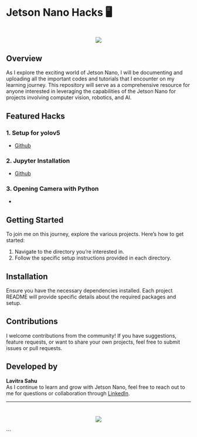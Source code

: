 # Jetson Nano Hacks 🖥️

<h1 align="center">
    <img src="https://readme-typing-svg.herokuapp.com/?font=Righteous&size=35&center=true&vCenter=true&width=700&height=100&duration=4000&lines=Jetson+Nano+Hacks!+🚀;" />
</h1>

## Overview

As I explore the exciting world of Jetson Nano, I will be documenting and uploading all the important codes and tutorials that I encounter on my learning journey. This repository will serve as a comprehensive resource for anyone interested in leveraging the capabilities of the Jetson Nano for projects involving computer vision, robotics, and AI.

## Featured Hacks

### 1. Setup for yolov5  
- [Github](https://github.com/TechArcanist/Jetson-Nano-Yolo-v5)
### 2. Jupyter Installation 
- [Github](https://github.com/TechArcanist/Jetson-Nano-Hacks/blob/main/JupyterLab%20Installation/Instructions.md)
### 3. Opening Camera with Python 
-

## Getting Started

To join me on this journey, explore the various projects. Here’s how to get started:

1. Navigate to the directory you’re interested in.
2. Follow the specific setup instructions provided in each directory.

## Installation

Ensure you have the necessary dependencies installed. Each project README will provide specific details about the required packages and setup.

## Contributions

I welcome contributions from the community! If you have suggestions, feature requests, or want to share your own projects, feel free to submit issues or pull requests.

## Developed by

**Lavitra Sahu**  
As I continue to learn and grow with Jetson Nano, feel free to reach out to me for questions or collaboration through [LinkedIn](https://www.linkedin.com/in/tech-arcanist/).

---

<h1 align="center">
    <img src="https://readme-typing-svg.herokuapp.com/?font=Righteous&size=35&center=true&vCenter=true&width=500&height=70&duration=4000&lines=Thanks+for+Visiting!+👋;" />
</h1>
```
